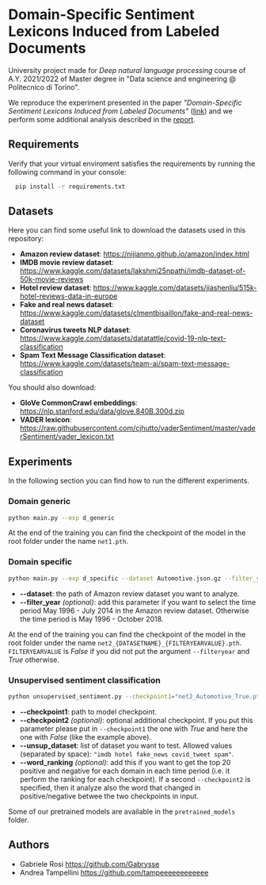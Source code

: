 # Domain-Specific Sentiment Lexicons Induced from Labeled Documents

University project made for _Deep natural language processing_ course of A.Y. 2021/2022 of Master degree in "Data science and engineering @ Politecnico di Torino".

We reproduce the experiment presented in the paper _"Domain-Specific Sentiment Lexicons Induced from Labeled Documents"_ ([link](https://aclanthology.org/2020.coling-main.578/)) and we perform some additional analysis described in the [report](https://github.com/Gabrysse/SentimentLexiconExpansionModel/blob/master/SentimentLexiconExpansionModel.pdf).


## Requirements

Verify that your virtual enviroment satisfies the requirements by running the following command in your console:

```bash
  pip install -r requirements.txt
```

## Datasets

Here you can find some useful link to download the datasets used in this repository:

- **Amazon review dataset**: https://nijianmo.github.io/amazon/index.html
- **IMDB movie review dataset**: https://www.kaggle.com/datasets/lakshmi25npathi/imdb-dataset-of-50k-movie-reviews
- **Hotel review dataset**: https://www.kaggle.com/datasets/jiashenliu/515k-hotel-reviews-data-in-europe
- **Fake and real news dataset**: https://www.kaggle.com/datasets/clmentbisaillon/fake-and-real-news-dataset
- **Coronavirus tweets NLP dataset**: https://www.kaggle.com/datasets/datatattle/covid-19-nlp-text-classification
- **Spam Text Message Classification dataset**: https://www.kaggle.com/datasets/team-ai/spam-text-message-classification

You should also download:
- **GloVe CommonCrawl embeddings**: https://nlp.stanford.edu/data/glove.840B.300d.zip
- **VADER lexicon**: https://raw.githubusercontent.com/cjhutto/vaderSentiment/master/vaderSentiment/vader_lexicon.txt
## Experiments

In the following section you can find how to run the different experiments.

### Domain generic

```bash
python main.py --exp d_generic
```
At the end of the training you can find the checkpoint of the model in the root folder under the name `net1.pth`.

### Domain specific

```bash
python main.py --exp d_specific --dataset Automotive.json.gz --filter_year
```

- **--dataset**: the path of Amazon review dataset you want to analyze.
- **--filter_year** _(optional)_: add this parameter if you want to select the time period May 1996 - July 2014 in the Amazon review dataset. Otherwise the time period is May 1996 - October 2018. 

At the end of the training you can find the checkpoint of the model in the root folder under the name `net2_{DATASETNAME}_{FILTERYEARVALUE}.pth`. 
`FILTERYEARVALUE` is _False_ if you did not put the argument `--filteryear` and _True_ otherwise.


### Unsupervised sentiment classification

```bash
python unsupervised_sentiment.py --checkpoint1="net2_Automotive_True.pth" --checkpoint2="net2_Automotive_False.pth" --unsup_dataset="imdb" --word_ranking

```

- **--checkpoint1**: path to model checkpoint. 
- **--checkpoint2** _(optional)_: optional additional checkpoint. If you put this parameter please put in `--checkpoint1` the one with _True_ and here the one with _False_ (like the example above).
- **--unsup_dataset**: list of dataset you want to test. Allowed values (separated by space): `"imdb hotel fake_news covid_tweet spam"`.
- **--word_ranking** _(optional)_: add this if you want to get the top 20 positive and negative for each domain in each time period (i.e. it perform the ranking for each checkpoint). If a second `--checkpoint2` is specified, then it analyze also the word that changed in positive/negative betwee the two checkpoints in input.

Some of our pretrained models are available in the `pretrained_models` folder.

## Authors

- Gabriele Rosi https://github.com/Gabrysse
- Andrea Tampellini https://github.com/tampeeeeeeeeeeee

